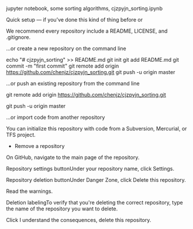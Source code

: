 jupyter notebook, some sorting algorithms, cjzpyjn_sorting.ipynb

Quick setup — if you’ve done this kind of thing before
or

We recommend every repository include a README, LICENSE, and .gitignore.

…or create a new repository on the command line

echo "# cjzpyjn_sorting" >> README.md
git init
git add README.md
git commit -m "first commit"
git remote add origin https://github.com/chenjz/cjzpyjn_sorting.git
git push -u origin master

…or push an existing repository from the command line

git remote add origin https://github.com/chenjz/cjzpyjn_sorting.git

git push -u origin master

…or import code from another repository

You can initialize this repository with code from a Subversion, Mercurial, or TFS project.

- Remove a repository

On GitHub, navigate to the main page of the repository.

Repository settings buttonUnder your repository name, click  Settings.

Repository deletion buttonUnder Danger Zone, click Delete this repository.

Read the warnings.

Deletion labelingTo verify that you're deleting the correct repository, type the name of the repository you want to delete.

Click I understand the consequences, delete this repository.

